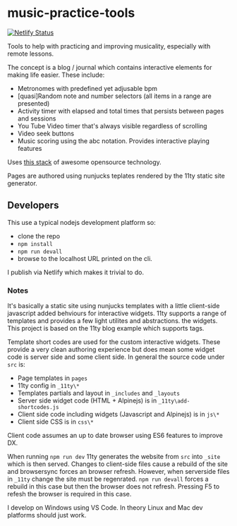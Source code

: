 # music-practice-tools

[![Netlify Status](https://api.netlify.com/api/v1/badges/c2677289-ece4-4fd0-97a0-aa0c1ca166e2/deploy-status)](https://app.netlify.com/sites/music-practice-tools/deploys)

Tools to help with practicing and improving musicality, especially with remote lessons.

The concept is a blog / journal which contains interactive elements for making life easier. These include:

- Metronomes with predefined yet adjusable bpm
- [quasi]Random note and number selectors (all items in a range are presented)
- Activity timer with elapsed and total times that persists between pages and sessions
- You Tube Video timer that's always visible regardless of scrolling
- Video seek buttons
- Music scoring using the abc notation. Provides interactive playing features

Uses [this stack](https://musicpracticetools.net/about/) of awesome opensource technology.

Pages are authored using nunjucks teplates rendered by the 11ty static site generator.

## Developers

This use a typical nodejs development platform so:

- clone the repo
- `npm install`
- `npm run devall`
- browse to the localhost URL printed on the cli.

I publish via Netlify which makes it trivial to do.

### Notes

It's basically a static site using nunjucks templates with a little client-side javascript added behviours for interactive widgets. 11ty supports a range of templates and provides a few light utilites and abstractions. the widgets. This project is based on the 11ty blog example which supports tags.

Template short codes are used for the custom interactive widgets. These provide a very clean authoring experience but does mean some widget code is server side and some client side. In general the source code under `src` is:

- Page templates in `pages`
- 11ty config in `_11ty\*`
- Templates partials and layout in `_includes` and `_layouts`
- Server side widget code (HTML + Alpinejs) is in `_11ty\add-shortcodes.js`
- Client side code including widgets (Javascript and Alpinejs) is in `js\*`
- Client side CSS is in `css\*`

Client code assumes an up to date browser using ES6 features to improve DX.

When running `npm run dev` 11ty generates the website from `src` into `_site` which is then served. Changes to client-side files cause a rebuild of the site and browsersync forces an browser refresh.
However, when serverside files in `_11ty` change the site must be regenrated. `npm run devall` forces a rebuild in this case but then the browser does not refresh.
Pressing F5 to refesh the browser is required in this case.

I develop on Windows using VS Code. In theory Linux and Mac dev platforms should just work.
